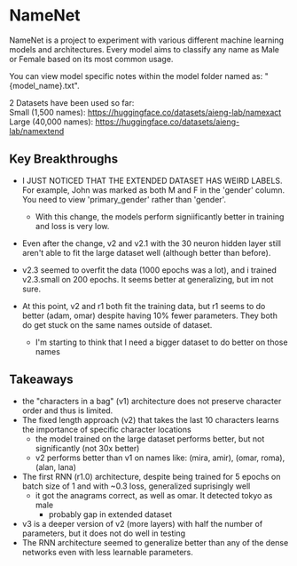 # NameNet

NameNet is a project to experiment with various different machine learning models and architectures. Every model aims to classify any name as Male or Female based on its most common usage.

You can view model specific notes within the model folder named as: "{model_name}.txt".

2 Datasets have been used so far:  
Small (1,500 names): https://huggingface.co/datasets/aieng-lab/namexact  
Large (40,000 names): https://huggingface.co/datasets/aieng-lab/namextend

## Key Breakthroughs
- I JUST NOTICED THAT THE EXTENDED DATASET HAS WEIRD LABELS. For example, John was marked as both M and F in the 'gender' column. You need to view 'primary_gender' rather than 'gender'.
    - With this change, the models perform signiificantly better in training and loss is very low.

- Even after the change, v2 and v2.1 with the 30 neuron hidden layer still aren't able to fit the large dataset well (although better than before).

- v2.3 seemed to overfit the data (1000 epochs was a lot), and i trained v2.3.small on 200 epochs. It seems better at generalizing, but im not sure.

- At this point, v2 and r1 both fit the training data, but r1 seems to do better (adam, omar) despite having 10% fewer parameters. They both do get stuck on the same names outside of dataset.
    - I'm starting to think that I need a bigger dataset to do better on those names

## Takeaways
- the "characters in a bag" (v1) architecture does not preserve character order and thus is limited.
- The fixed length approach (v2) that takes the last 10 characters learns the importance of specific character locations
    - the model trained on the large dataset performs better, but not significantly (not 30x better)
    - v2 performs better than v1 on names like: (mira, amir), (omar, roma), (alan, lana)
- The first RNN (r1.0) architecture, despite being trained for 5 epochs on batch size of 1 and with ~0.3 loss, generalized suprisingly well
    - it got the anagrams correct, as well as omar. It detected tokyo as male
        - probably gap in extended dataset
- v3 is a deeper version of v2 (more layers) with half the number of parameters, but it does not do well in testing
- The RNN architecture seemed to generalize better than any of the dense networks even with less learnable parameters.
